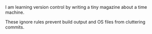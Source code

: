 
I am learning version control by writing a tiny magazine about a time machine.

These ignore rules prevent build output and OS files from cluttering commits.
